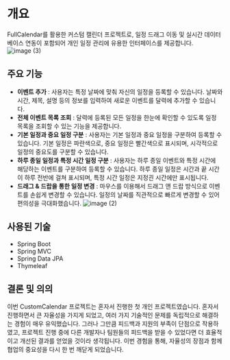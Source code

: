# 개요
FullCalendar를 활용한 커스텀 캘린더 프로젝트로, 일정 드래그 이동 및 실시간 데이터베이스 연동이 포함되어 개인 일정 관리에 유용한 인터페이스를 제공합니다.
![image (3)](https://github.com/user-attachments/assets/bd077d79-886a-4b66-998b-41e1c5d874f1)



## 주요 기능
- **이벤트 추가** : 사용자는 특정 날짜에 맞춰 자신의 일정을 등록할 수 있습니다. 날짜와 시간, 제목, 설명 등의 정보를 입력하여 새로운 이벤트를 달력에 추가할 수 있습니다.
- **전체 이벤트 목록 조회** : 달력에 등록된 모든 일정을 한눈에 확인할 수 있도록 일정 목록을 조회할 수 있는 기능을 제공합니다.
- **기본 일정과 중요 일정 구분** : 사용자는 기본 일정과 중요 일정을 구분하여 등록할 수 있습니다. 기본 일정은 파란색으로, 중요 일정은 빨간색으로 표시되며, 시각적으로 일정의 중요도를 구분할 수 있습니다.
- **하루 종일 일정과 특정 시간 일정 구분** : 사용자는 하루 종일 이벤트와 특정 시간에 해당하는 이벤트를 구분하여 등록할 수 있습니다. 하루 종일 일정은 시간과 끝 시간이 하루 전반에 걸쳐 표시되며, 특정 시간 일정은 지정괸 시간에만 표시됩니다.
- **드래그 & 드랍을  통한 일정 변경** : 마우스를 이용해서 드래그 앤 드랍 방식으로 이벤트를 손쉽게 변경할 수 있습니다. 일정의 날짜를 직관적으로 빠르게 변경할 수 있어 편의성을 극대화했습니다.
![image (2)](https://github.com/user-attachments/assets/1b4b8f8e-399e-42fd-84d5-13cb4808cf21)

## 사용된 기술
- Spring Boot
- Spring MVC
- Spring Data JPA
- Thymeleaf

## 결론 및 의의
이번 CustomCalendar 프로젝트는 혼자서 진행한 첫 개인 프로젝트였습니다. 혼자서 진행하면서 큰 자율성을 가지게 되었고, 여러 가지 기술적인 문제를 독립적으로 해결하는 경험이 매우 유익했습니다. 그러나 그만큼 피드백과 지원의 부족이 단점으로 작용하였고, 프로젝트 진행 중에 다른 개발자나 팀원들의 피드백을 받을 수 있었다면 더 효율적이고 개선된 결과를 얻었을 것이라 생각됩니다. 이번 경험을 통해, 자율성의 장점과 함께 협업의 중요성을 다시 한 번 깨닫게 되었습니다.
